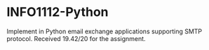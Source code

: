 # INFO1112-Python
Implement in Python email exchange applications supporting SMTP protocol. Received 19.42/20 for the assignment.
